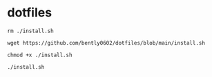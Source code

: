 # dotfiles

`
rm ./install.sh
`

`
wget https://github.com/bently0602/dotfiles/blob/main/install.sh
`

`
chmod +x ./install.sh
`

`
./install.sh
`
